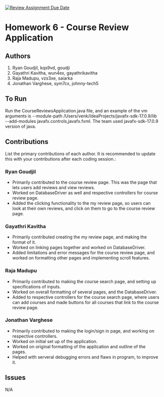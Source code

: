[![Review Assignment Due Date](https://classroom.github.com/assets/deadline-readme-button-24ddc0f5d75046c5622901739e7c5dd533143b0c8e959d652212380cedb1ea36.svg)](https://classroom.github.com/a/uwW2kZBL)
# Homework 6 - Course Review Application

## Authors
1) Ryan Goudjil, kqs9vd, goudji
2) Gayathri Kavitha, wun4ex, gayathrikavitha
3) Raja Madupu, vzs3xe, saiarka
4) Jonathan Varghese, sym7cx, johnny-tech5

## To Run

Run the CourseReviewsApplication.java file, and an example of the vm arguments is --module-path /Users/venk/IdeaProjects/javafx-sdk-17.0.9/lib --add-modules javafx.controls,javafx.fxml. The team used javafx-sdk-17.0.9 version of java. 

## Contributions

List the primary contributions of each author. It is recommended to update this with your contributions after each coding session.:

### Ryan Goudjil

* Primarily contributed to the course review page. This was the page that lets users add reviews and view reviews. 
* Worked on DatabaseDriver as well and respective controllers for course review page.
* Added the clicking functionality to the my review page, so users can look at their own reviews, and click on them to go to the course review page.

### Gayathri Kavitha

* Primarily contributed creating the my review page, and making the format of it.
* Worked on linking pages together and worked on DatabaseDriver.
* Added limitations and error messages for the course review page, and worked on formatting other pages and implementing scroll features. 

### Raja Madupu

* Primarily contributed to making the course search page, and setting up specifications of inputs.
* Worked on overall formatting of several pages, and the DatabaseDriver.
* Added to respective controllers for the course search page, where users can add courses and made buttons for all courses that link to the course review page.

### Jonathan Varghese

* Primarily contributed to making the login/sign in page, and working on respective controllers.
* Worked on initial set up of the application.
* Worked on original formatting of the application and outline of the pages.
* Helped with serveral debugging errors and flaws in program, to improve it.
  
## Issues

N/A
